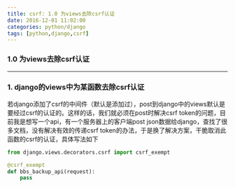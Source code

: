 ```yaml
---
title: csrf: 1.0 为views去除csrf认证
date: 2016-12-01 11:02:00
categories: python/django
tags: [python,django,csrf]
---
```

### 1.0 为views去除csrf认证

---

### 1. django的views中为某函数去除csrf认证
若django添加了csrf的中间件（默认是添加过），post到django中的views默认是要经过csrf的认证的。这样的话，我们就必须在post时解决csrf token的问题，目前我是想写一个api，有一个服务器上的客户端post json数据给django，查找了很多文档，没有解决有效的传递csrf token的办法，于是换了解决方案，干脆取消此函数的csrf的认证，具体写法如下
``` python
from django.views.decorators.csrf import csrf_exempt

@csrf_exempt
def bbs_backup_api(request):
    pass
```
